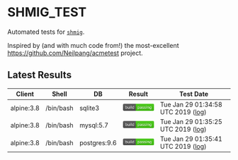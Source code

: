 SHMIG_TEST
=================

Automated tests for [`shmig`](https://github.com/mbucc/shmig).

Inspired by (and with much code from!) the most-excellent 
https://github.com/Neilpang/acmetest project. 


Latest Results
-----------------

| Client | Shell | DB  | Result | Test Date |
| ------ | ----- | --- | ------ | --------- |
| alpine:3.8 | /bin/bash | sqlite3 | ![](https://raw.githubusercontent.com/mbucc/shmig_test/master/badges/alpine-3.8-bash-sqlite3.png?1548725698) | Tue Jan 29 01:34:58 UTC 2019 ([log](https://raw.githubusercontent.com/mbucc/shmig_test/master/logs/alpine-3.8-bash-sqlite3.out?1548725698)) |
| alpine:3.8 | /bin/bash | mysql:5.7 | ![](https://raw.githubusercontent.com/mbucc/shmig_test/master/badges/alpine-3.8-bash-mysql-5.7.png?1548725725) | Tue Jan 29 01:35:25 UTC 2019 ([log](https://raw.githubusercontent.com/mbucc/shmig_test/master/logs/alpine-3.8-bash-mysql-5.7.out?1548725725)) |
| alpine:3.8 | /bin/bash | postgres:9.6 | ![](https://raw.githubusercontent.com/mbucc/shmig_test/master/badges/alpine-3.8-bash-postgres-9.6.png?1548725741) | Tue Jan 29 01:35:41 UTC 2019 ([log](https://raw.githubusercontent.com/mbucc/shmig_test/master/logs/alpine-3.8-bash-postgres-9.6.out?1548725741)) |
